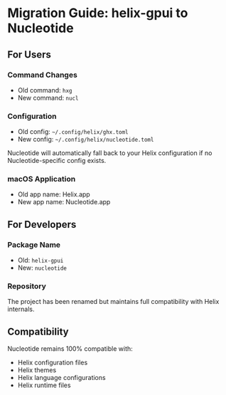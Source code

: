 # Migration Guide: helix-gpui to Nucleotide

## For Users

### Command Changes
- Old command: `hxg`
- New command: `nucl`

### Configuration
- Old config: `~/.config/helix/ghx.toml`
- New config: `~/.config/helix/nucleotide.toml`

Nucleotide will automatically fall back to your Helix configuration if no Nucleotide-specific config exists.

### macOS Application
- Old app name: Helix.app
- New app name: Nucleotide.app

## For Developers

### Package Name
- Old: `helix-gpui`
- New: `nucleotide`

### Repository
The project has been renamed but maintains full compatibility with Helix internals.

## Compatibility

Nucleotide remains 100% compatible with:
- Helix configuration files
- Helix themes
- Helix language configurations
- Helix runtime files